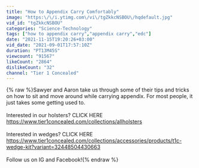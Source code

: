 ```yaml
---
title: "How to Appendix Carry Comfortably"
image: "https:\/\/i.ytimg.com\/vi\/tgZkkcNSBOU\/hqdefault.jpg"
vid_id: "tgZkkcNSBOU"
categories: "Science-Technology"
tags: ["how to appendix carry","appendix carry","edc"]
date: "2021-11-15T19:20:26+03:00"
vid_date: "2021-09-01T17:57:10Z"
duration: "PT13M45S"
viewcount: "91567"
likeCount: "2864"
dislikeCount: "32"
channel: "Tier 1 Concealed"
---
```

{% raw %}Sawyer and Aaron take us through some of their tips and tricks on how to sit and move around while carrying appendix. For most people, it just takes some getting used to.<br /><br />Interested in our holsters? CLICK HERE <a rel="nofollow" target="blank" href="https://www.tier1concealed.com/collections/allholsters">https://www.tier1concealed.com/collections/allholsters</a><br /><br />Interested in wedges? CLICK HERE <a rel="nofollow" target="blank" href="https://www.tier1concealed.com/collections/accessories/products/t1c-wedge-kit?variant=32448504430663">https://www.tier1concealed.com/collections/accessories/products/t1c-wedge-kit?variant=32448504430663</a><br /><br />Follow us on IG and Facebook!{% endraw %}
